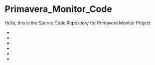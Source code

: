 # Primavera_Monitor_Code
Hello, this is the Source Code Repository for Primavera Monitor Project
 
-
-
-
-
-
-
